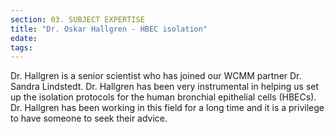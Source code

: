 ```yaml
---
section: 03. SUBJECT EXPERTISE
title: "Dr. Oskar Hallgren - HBEC isolation"
edate: 
tags:
---
```


Dr. Hallgren is a senior scientist who has joined our WCMM partner Dr. Sandra Lindstedt. Dr. Hallgren has been very instrumental in helping us set up the isolation protocols for the human bronchial epithelial cells (HBECs). Dr. Hallgren has been working in this field for a long time and it is a privilege to have someone to seek their advice.


